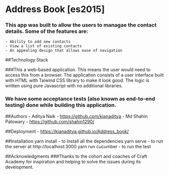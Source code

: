 # Address Book [es2015]
### This app was built to allow the users to managae the contact details. Some of the features are:
    - Ability to add new contacts
    - View a list of existing contacts
    - An appealing design that allows ease of navigation
##Technology Stack

###This a web-based application. This means the user would need to access this from a browser. The application consists of a user interface built with HTML with Taiwind CSS library to make it look good. The logic is written using pure Javascript with no additional libraries.

### We have some acceptance tests (also known as end-to-end testing) done while building this application.

##Authors
    - Aditya Naik - https://github.com/kianaditya
    - Md Shahin Patowary - https://github.com/shahin1290/ 

##Deployment
    - https://kianaditya.github.io/Address_book/

##Installation
    yarn install - to install all the dependencies
    yarn serve - to run the server at http://localhost:3000
    yarn run cucumber - to run the test

##Acknowledgments
###Thanks to the cohort and coaches of Craft Academy for inspiration and helping to solve the issues during its development.
